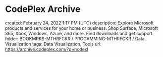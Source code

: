 # CodePlex Archive

created: February 24, 2022 1:17 PM (UTC)
description: Explore Microsoft products and services for your home or business. Shop Surface, Microsoft 365, Xbox, Windows, Azure, and more. Find downloads and get support.
folder: BOOKMRKS-MTHRFCKR / PROGAMMING-MTHRFCKR / Data Visualization
tags: Data Visualization, Tools
url: https://archive.codeplex.com/?p=nodexl